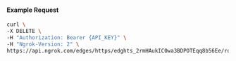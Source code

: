 <!-- Code generated for API Clients. DO NOT EDIT. -->
#### Example Request
```bash
curl \
-X DELETE \
-H "Authorization: Bearer {API_KEY}" \
-H "Ngrok-Version: 2" \
https://api.ngrok.com/edges/https/edghts_2rmHAukIC0wa3BDPOTEqq8b56Ee/routes/edghtsrt_2rmHAvnNF8KaeBGJ84ML7feUVLO/response_headers

